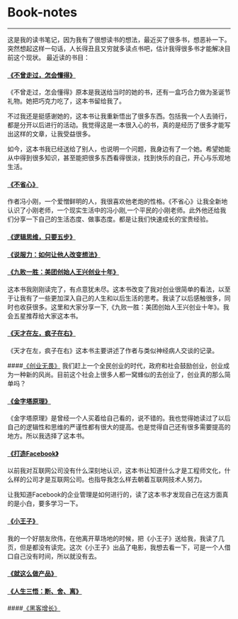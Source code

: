 # Book-notes

---
这是我的读书笔记，因为我有了很想读书的想法，最近买了很多书，想恶补一下。突然想起这样一句话，人长得丑且又穷就多读点书吧，估计我得很多书才能解决目前这个现状。
最近读的书目：
#### [《不曾走过，怎会懂得》](https://github.com/guohongjun/Book-notes/blob/master/notes/%E4%B8%8D%E6%9B%BE%E8%B5%B0%E8%BF%87%20%E6%80%8E%E4%BC%9A%E6%87%82%E5%BE%97.md)
《不曾走过，怎会懂得》原本是我送给当时的她的书，还有一盒巧合力做为圣诞节礼物。她把巧克力吃了，这本书留给我了。

不过我还是挺感谢她的，这本书让我重新悟出了很多东西。包括我一个人去骑行，都是分开以后进行的活动。我觉得这是一本很入心的书，真的是经历了很多才能写出这样的文章，让我受益很多。

如今，这本书我已经送给了别人，也说明一个问题，我身边有了一个她。希望她能从中得到很多知识，甚至能把很多东西看得很淡，找到快乐的自己，开心与乐观地生活。

#### [《不省心》](https://github.com/guohongjun/Book-notes/blob/master/notes/%E4%B8%8D%E7%9C%81%E5%BF%83.md)
作者冯小刚，一个爱憎鲜明的人，我很喜欢他老炮的性格。《不省心》让我全新地认识了小刚老师，一个现实生活中的冯小刚,一个平民的小刚老师。此外他还给我们分享一下自己的生活态度、做事态度。都是让我们快速成长的宝贵经验。

#### [《逻辑思维，只要五步》](https://github.com/guohongjun/Book-notes/blob/master/notes/%E9%80%BB%E8%BE%91%E6%80%9D%E7%BB%B4%EF%BC%8C%E5%8F%AA%E8%A6%81%E4%BA%94%E6%AD%A5.md)

#### [《说服力：如何让他人改变想法》](https://github.com/guohongjun/Book-notes/blob/master/notes/%E8%AF%B4%E6%9C%8D%E5%8A%9B%EF%BC%9A%E5%A6%82%E4%BD%95%E8%AE%A9%E4%BB%96%E4%BA%BA%E6%94%B9%E5%8F%98%E6%83%B3%E6%B3%95.md)

#### [《九败一胜：美团创始人王兴创业十年》](https://github.com/guohongjun/Book-notes/blob/master/notes/%E4%B9%9D%E8%B4%A5%E4%B8%80%E8%83%9C.markdown)
这本书我刚刚读完了，有点意犹未尽。这本书改变了我对创业很简单的看法，以至于让我有了一些更加深入自己的人生和以后生活的思考。我读了以后感触很多，同时也收获很多。这里和大家分享一下,《九败一胜：美团创始人王兴创业十年》。我会五星推荐给大家这本书。
#### [《天才在左，疯子在右》](https://github.com/guohongjun/Book-notes/blob/master/notes/%E5%A4%A9%E6%89%8D%E5%9C%A8%E5%B7%A6%EF%BC%8C%E7%96%AF%E5%AD%90%E5%9C%A8%E5%8F%B3.md)
《天才在左，疯子在右》这本书主要讲述了作者与类似神经病人交谈的记录。


####[《创业无畏》](https://github.com/guohongjun/Book-notes/blob/master/notes/%E5%88%9B%E4%B8%9A%E6%97%A0%E7%95%8F.md)
我们赶上一个全民创业的时代，政府和社会鼓励创业，创业成为一种新的风尚。目前这个社会上很多人都一窝蜂似的去创业了，创业真的那么简单吗？
#### [《金字塔原理》](https://github.com/guohongjun/Book-notes/blob/master/notes/%E9%87%91%E5%AD%97%E5%A1%94%E5%8E%9F%E7%90%86.md)
《金字塔原理》是曾经一个人买着给自己看的，说不错的。我也觉得她读过了以后自己的逻辑性和思维的严谨性都有很大的提高。也是觉得自己还有很多需要提高的地方。所以我选择了这本书。

#### [《打造Facebook》](https://github.com/guohongjun/Book-notes/blob/master/notes/%E6%89%93%E9%80%A0Facebook.md)

以前我对互联网公司没有什么深刻地认识，这本书让知道什么才是工程师文化，什么样的公司才是互联网公司。也指导我怎么样去朝着互联网技术人努力。

让我知道Facebook的企业管理是如何进行的，读了这本书才发现自己在这方面真的是小白，要多学习一下。

#### [《小王子》](https://github.com/guohongjun/Book-notes/blob/master/notes/%E5%B0%8F%E7%8E%8B%E5%AD%90.md)
我的一个好朋友欣伟，在他离开草场地的时候，把《小王子》送给我，我读了几页，但是都没有读完。这次《小王子》出品了电影，我想去看一下，可是一个人借口自己没有时间，所以就没有去。

#### [《就这么做产品》](https://github.com/guohongjun/Book-notes/blob/master/notes/%E5%B0%B1%E8%BF%99%E4%B9%88%E5%81%9A%E4%BA%A7%E5%93%81.md)

#### [《人生三悟：断、舍、离》](https://github.com/guohongjun/Book-notes/blob/master/notes/%E4%BA%BA%E7%94%9F%E4%B8%89%E6%82%9F%EF%BC%9A%E6%96%AD%E3%80%81%E8%88%8D%E3%80%81%E7%A6%BB.md)

####[《黑客增长》](https://github.com/guohongjun/Book-notes/blob/master/notes/%E5%A2%9E%E9%95%BF%E9%BB%91%E5%AE%A2.md)





